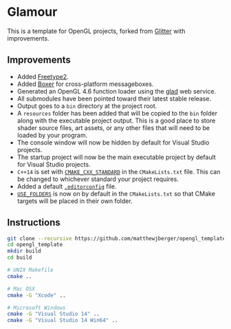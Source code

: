 # Glamour

This is a template for OpenGL projects, forked from [Glitter](https://github.com/polytonic/Glitter) with improvements.

## Improvements

* Added [Freetype2](https://www.freetype.org/).
* Added [Boxer](https://github.com/aaronmjacobs/Boxer) for cross-platform messageboxes.
* Generated an OpenGL 4.6 function loader using the [glad](http://glad.dav1d.de/) web service.
* All submodules have been pointed toward their latest stable release.
* Output goes to a `bin` directory at the project root.
* A `resources` folder has been added that will be copied to the `bin` folder along with the executable project output. This is a good place to store shader source files, art assets, or any other files that will need to be loaded by your program.
* The console window will now be hidden by default for Visual Studio projects.
* The startup project will now be the main executable project by default for Visual Studio projects.
* `C++14` is set with [`CMAKE_CXX_STANDARD`](https://cmake.org/cmake/help/v3.1/variable/CMAKE_CXX_STANDARD.html) in the `CMakeLists.txt` file. This can be changed to whichever standard your project requires.
* Added a default [`.editorconfig`](http://editorconfig.org/) file.
* [`USE_FOLDERS`](https://cmake.org/cmake/help/v3.0/prop_gbl/USE_FOLDERS.html) is now on by default in the `CMakeLists.txt` so that CMake targets will be placed in their own folder.



## Instructions

```bash
git clone --recursive https://github.com/matthewjberger/opengl_template
cd opengl_template
mkdir build
cd build

# UNIX Makefile
cmake ..

# Mac OSX
cmake -G "Xcode" ..

# Microsoft Windows
cmake -G "Visual Studio 14" ..
cmake -G "Visual Studio 14 Win64" ..
```
